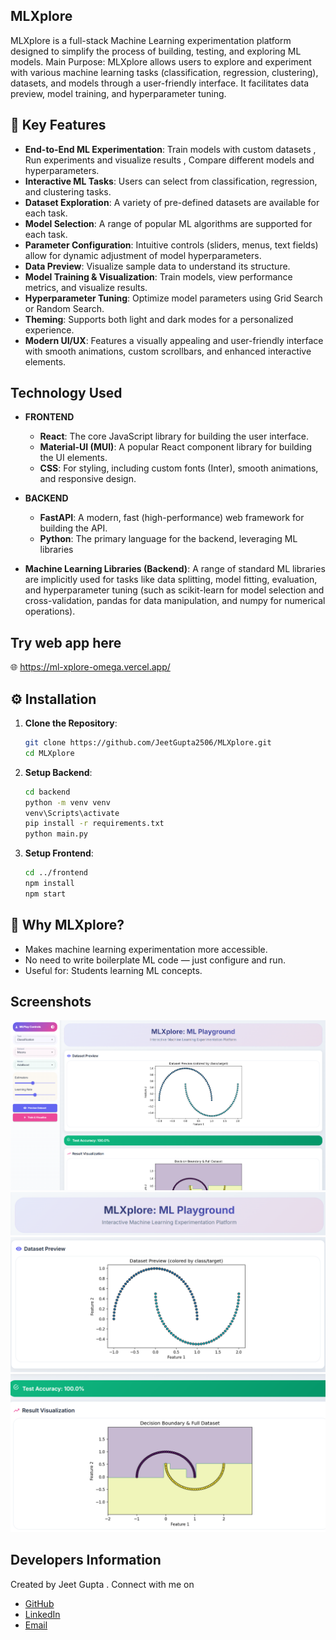 ## MLXplore 

MLXplore is a full-stack Machine Learning experimentation platform designed to simplify the process of building, testing, and exploring ML models.
Main Purpose: MLXplore allows users to explore and experiment with various machine learning tasks (classification, regression, clustering), datasets, and models through a user-friendly interface. It facilitates data preview, model training, and hyperparameter tuning.

## 🚀 Key Features

- **End-to-End ML Experimentation**: Train models with custom datasets , Run experiments and visualize results , Compare different models and hyperparameters.
- **Interactive ML Tasks**: Users can select from classification, regression, and clustering tasks.
- **Dataset Exploration**: A variety of pre-defined datasets are available for each task.
- **Model Selection**: A range of popular ML algorithms are supported for each task.
- **Parameter Configuration**: Intuitive controls (sliders, menus, text fields) allow for dynamic adjustment of model hyperparameters.
- **Data Preview**: Visualize sample data to understand its structure.
- **Model Training & Visualization**: Train models, view performance metrics, and visualize results.
- **Hyperparameter Tuning**: Optimize model parameters using Grid Search or Random Search.
- **Theming**:  Supports both light and dark modes for a personalized experience.
- **Modern UI/UX**: Features a visually appealing and user-friendly interface with smooth animations, custom scrollbars, and enhanced interactive elements.


## Technology Used

- **FRONTEND** 
   - **React**: The core JavaScript library for building the user interface.
   - **Material-UI (MUI)**:  A popular React component library for building the UI elements.
   - **CSS**: For styling, including custom fonts (Inter), smooth animations, and responsive design.

- **BACKEND**
   - **FastAPI**: A modern, fast (high-performance) web framework for building the API.
   - **Python**: The primary language for the backend, leveraging ML libraries

- **Machine Learning Libraries (Backend)**: A range of standard ML libraries are implicitly used for tasks like data splitting, model fitting, evaluation, and hyperparameter tuning (such as scikit-learn for model selection and cross-validation, pandas for data manipulation, and numpy for numerical operations).

## Try web app here

🌐 https://ml-xplore-omega.vercel.app/  

## ⚙️ Installation

1. **Clone the Repository**:

   ```bash
   git clone https://github.com/JeetGupta2506/MLXplore.git
   cd MLXplore
   ```
2. **Setup Backend**:

   ```bash
   cd backend
   python -m venv venv
   venv\Scripts\activate     
   pip install -r requirements.txt
   python main.py
   ```

3. **Setup Frontend**:

   ```bash 
   cd ../frontend
   npm install 
   npm start
   ``` 

## 🎯 Why MLXplore?

- Makes machine learning experimentation more accessible.
- No need to write boilerplate ML code — just configure and run.
- Useful for: Students learning ML concepts. 

## Screenshots

![Screenshot 5](screenshots/5.png)
![Screenshot 1](screenshots/1.png)
![Screenshot 3](screenshots/3.png)
![Screenshot 4](screenshots/4.png)



## Developers Information

Created by Jeet Gupta . Connect with me on 

- [GitHub](https://github.com/JeetGupta2506)
- [LinkedIn](https://www.linkedin.com/in/jeet-gupta-559099295)
- [Email](mailto:guptajeet2506@gmail.com)

